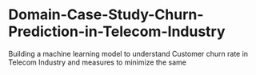 # Domain-Case-Study-Churn-Prediction-in-Telecom-Industry
Building a machine learning model to understand Customer churn rate in Telecom Industry and measures to minimize the same
